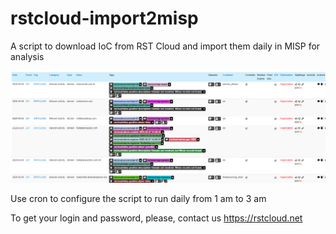 # rstcloud-import2misp
A script to download IoC from RST Cloud and import them daily in MISP for analysis

![RST Cloud attributes in MISP](/screenshot.png)

Use cron to configure the script to run daily from 1 am to 3 am

To get your login and password, please, contact us https://rstcloud.net